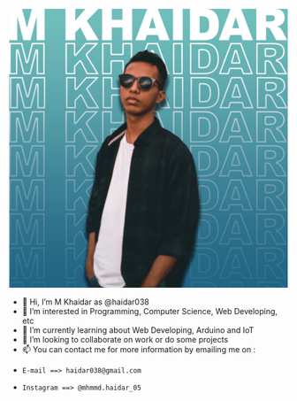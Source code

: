 ![haidar038](HDR.jpg)

- 👋 Hi, I’m M Khaidar as @haidar038
- 👀 I’m interested in Programming, Computer Science, Web Developing, etc
- 🌱 I’m currently learning about Web Developing, Arduino and IoT
- 💞️ I’m looking to collaborate on work or do some projects
- 📫 You can contact me for more information by emailing me on :
-     E-mail ==> haidar038@gmail.com
-     Instagram ==> @mhmmd.haidar_05

<!---

--->
